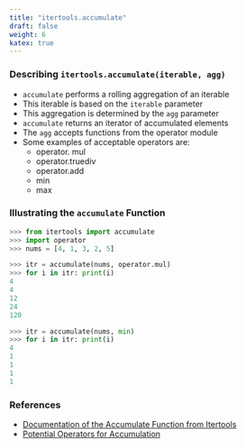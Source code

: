 ```yaml
---
title: "itertools.accumulate"
draft: false
weight: 6
katex: true
---
```


### Describing `itertools.accumulate(iterable, agg)`
- `accumulate` performs a rolling aggregation of an iterable
- This iterable is based on the `iterable` parameter
- This aggregation is determined by the `agg` parameter
- `accumulate` returns an iterator of accumulated elements
- The `agg` accepts functions from the operator module
- Some examples of acceptable operators are:
	- operator. mul
	- operator.truediv
	- operator.add
	- min
	- max

### Illustrating the `accumulate` Function

```python
>>> from itertools import accumulate
>>> import operator
>>> nums = [4, 1, 3, 2, 5]

>>> itr = accumulate(nums, operator.mul)
>>> for i in itr: print(i)
4
4
12
24
120

>>> itr = accumulate(nums, min)
>>> for i in itr: print(i)
4
1
1
1
1
```

### References
- [Documentation of the Accumulate Function from Itertools](https://docs.python.org/3/library/itertools.html#itertools.repeat)
- [Potential Operators for Accumulation](https://docs.python.org/3/library/operator.html#module-operator)
